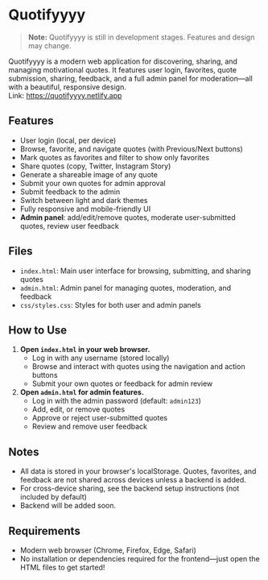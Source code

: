# Quotifyyyy

> **Note:** Quotifyyyy is still in development stages. Features and design may change.

Quotifyyyy is a modern web application for discovering, sharing, and managing motivational quotes. It features user login, favorites, quote submission, sharing, feedback, and a full admin panel for moderation—all with a beautiful, responsive design. <br>
Link: https://quotifyyyy.netlify.app

## Features
- User login (local, per device)
- Browse, favorite, and navigate quotes (with Previous/Next buttons)
- Mark quotes as favorites and filter to show only favorites
- Share quotes (copy, Twitter, Instagram Story)
- Generate a shareable image of any quote
- Submit your own quotes for admin approval
- Submit feedback to the admin
- Switch between light and dark themes
- Fully responsive and mobile-friendly UI
- **Admin panel**: add/edit/remove quotes, moderate user-submitted quotes, review user feedback

## Files
- `index.html`: Main user interface for browsing, submitting, and sharing quotes
- `admin.html`: Admin panel for managing quotes, moderation, and feedback
- `css/styles.css`: Styles for both user and admin panels

## How to Use
1. **Open `index.html` in your web browser.**
   - Log in with any username (stored locally)
   - Browse and interact with quotes using the navigation and action buttons
   - Submit your own quotes or feedback for admin review
2. **Open `admin.html` for admin features.**
   - Log in with the admin password (default: `admin123`)
   - Add, edit, or remove quotes
   - Approve or reject user-submitted quotes
   - Review and remove user feedback

## Notes
- All data is stored in your browser's localStorage. Quotes, favorites, and feedback are not shared across devices unless a backend is added.
- For cross-device sharing, see the backend setup instructions (not included by default)
- Backend will be added soon.

## Requirements
- Modern web browser (Chrome, Firefox, Edge, Safari)
- No installation or dependencies required for the frontend—just open the HTML files to get started!
